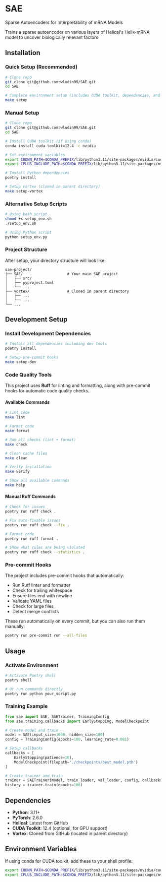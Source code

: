 # SAE
Sparse Autoencoders for Interpretability of mRNA Models

Trains a sparse autoencoder on various layers of Helical's Helix-mRNA model to uncover biologically relevant factors

## Installation

### Quick Setup (Recommended)
```bash
# Clone repo
git clone git@github.com:wludin99/SAE.git
cd SAE

# Complete environment setup (includes CUDA toolkit, dependencies, and vortex)
make setup
```

### Manual Setup
```bash
# Clone repo
git clone git@github.com:wludin99/SAE.git
cd SAE

# Install CUDA toolkit (if using conda)
conda install cuda-toolkit=12.4 -c nvidia

# Set environment variables
export CUDNN_PATH=$CONDA_PREFIX/lib/python3.11/site-packages/nvidia/cudnn
export CPLUS_INCLUDE_PATH=$CONDA_PREFIX/lib/python3.11/site-packages/nvidia/nvtx/include

# Install Python dependencies
poetry install

# Setup vortex (cloned in parent directory)
make setup-vortex
```

### Alternative Setup Scripts
```bash
# Using bash script
chmod +x setup_env.sh
./setup_env.sh

# Using Python script
python setup_env.py
```

### Project Structure
After setup, your directory structure will look like:
```
sae-project/
├── SAE/                    # Your main SAE project
│   ├── src/
│   ├── pyproject.toml
│   └── ...
├── vortex/                 # Cloned in parent directory
│   ├── ...
│   └── ...
└── ...
```

## Development Setup

### Install Development Dependencies
```bash
# Install all dependencies including dev tools
poetry install

# Setup pre-commit hooks
make setup-dev
```

### Code Quality Tools

This project uses **Ruff** for linting and formatting, along with pre-commit hooks for automatic code quality checks.

#### Available Commands
```bash
# Lint code
make lint

# Format code
make format

# Run all checks (lint + format)
make check

# Clean cache files
make clean

# Verify installation
make verify

# Show all available commands
make help
```

#### Manual Ruff Commands
```bash
# Check for issues
poetry run ruff check .

# Fix auto-fixable issues
poetry run ruff check --fix .

# Format code
poetry run ruff format .

# Show what rules are being violated
poetry run ruff check --statistics .
```

### Pre-commit Hooks

The project includes pre-commit hooks that automatically:
- Run Ruff linter and formatter
- Check for trailing whitespace
- Ensure files end with newline
- Validate YAML files
- Check for large files
- Detect merge conflicts

These run automatically on every commit, but you can also run them manually:
```bash
poetry run pre-commit run --all-files
```

## Usage

### Activate Environment
```bash
# Activate Poetry shell
poetry shell

# Or run commands directly
poetry run python your_script.py
```

### Training Example
```python
from sae import SAE, SAETrainer, TrainingConfig
from sae.training.callbacks import EarlyStopping, ModelCheckpoint

# Create model and train
model = SAE(input_size=1000, hidden_size=100)
config = TrainingConfig(epochs=100, learning_rate=0.001)

# Setup callbacks
callbacks = [
    EarlyStopping(patience=10),
    ModelCheckpoint(filepath='./checkpoints/best_model.pth')
]

# Create trainer and train
trainer = SAETrainer(model, train_loader, val_loader, config, callbacks)
history = trainer.train(epochs=100)
```

## Dependencies

- **Python**: 3.11+
- **PyTorch**: 2.6.0
- **Helical**: Latest from GitHub
- **CUDA Toolkit**: 12.4 (optional, for GPU support)
- **Vortex**: Cloned from GitHub (located in parent directory)

## Environment Variables

If using conda for CUDA toolkit, add these to your shell profile:
```bash
export CUDNN_PATH=$CONDA_PREFIX/lib/python3.11/site-packages/nvidia/cudnn
export CPLUS_INCLUDE_PATH=$CONDA_PREFIX/lib/python3.11/site-packages/nvidia/nvtx/include
```